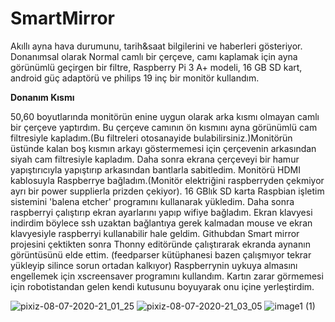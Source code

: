 # SmartMirror
Akıllı ayna hava durumunu, tarih&saat bilgilerini ve haberleri gösteriyor. Donanımsal olarak Normal camlı bir çerçeve, camı kaplamak için ayna görünümlü geçirgen bir filtre, Raspberry Pi 3 A+ modeli, 16 GB SD kart, android güç adaptörü ve philips 19 inç bir monitör kullandım.




**Donanım Kısmı**


50,60 boyutlarında monitörün enine uygun olarak arka kısmı olmayan camlı bir çerçeve yaptırdım. Bu çerçeve camının ön kısmını ayna görünümlü cam filtresiyle kapladım.(Bu filtreleri otosanayide bulabilirsiniz.)Monitörün üstünde kalan boş kısmın arkayı göstermemesi için çerçevenin arkasından siyah cam filtresiyle kapladım. Daha sonra ekrana çerçeveyi bir hamur yapıştırıcıyla yapıştırıp arkasından bantlarla sabitledim. Monitörü HDMI kablosuyla Raspberrye bağladım.(Monitör elektriğini raspberryden çekmiyor ayrı bir power supplierla prizden çekiyor). 16 GBlık SD karta Raspbian işletim sistemini 'balena etcher' programını kullanarak yükledim. Daha sonra raspberryi çalıştırıp ekran ayarlarını yapıp wifiye bağladım. Ekran klavyesi indirdim böylece ssh uzaktan bağlantıya gerek kalmadan mouse ve ekran klavyesiyle raspberryi kullanabilir hale geldim. Githubdan Smart mirror projesini çektikten sonra Thonny editöründe çalıştırarak ekranda aynanın görüntüsünü elde ettim. (feedparser kütüphanesi bazen çalışmıyor tekrar yükleyip silince sorun ortadan kalkıyor) Raspberrynin uykuya almasını engellemek için xscreensaver programını kullandım. Kartın zarar görmemesi için robotistandan gelen kendi kutusunu boyuyarak onu içine yerleştirdim.


![pixiz-08-07-2020-21_01_25](https://user-images.githubusercontent.com/26454080/86959684-f33e6900-c166-11ea-8ed0-663d2f697be2.jpg)
![pixiz-08-07-2020-21_03_05](https://user-images.githubusercontent.com/26454080/86959688-f46f9600-c166-11ea-80bb-2dd1a9237a47.jpg)
 ![image1 (1)](https://user-images.githubusercontent.com/26454080/96104446-882ccd00-0ee1-11eb-825a-1af6031c4f77.png)



